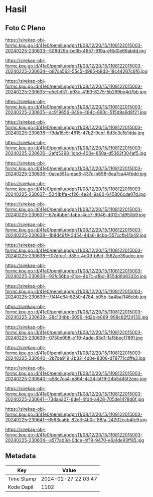 # Hasil

## Foto C Plano

https://sirekap-obj-formc.kpu.go.id/41e0/pemilu/pdpr/11/08/12/20/15/1108122015003-20240225-230633--50ffd29b-bc6b-4657-919a-e16d0e66abdd.jpg

https://sirekap-obj-formc.kpu.go.id/41e0/pemilu/pdpr/11/08/12/20/15/1108122015003-20240225-230634--b87ca562-55c5-4985-b8d3-18c44267c6f6.jpg

https://sirekap-obj-formc.kpu.go.id/41e0/pemilu/pdpr/11/08/12/20/15/1108122015003-20240225-230635--e5e1e07f-b93c-4163-8275-5b299be4d7bb.jpg

https://sirekap-obj-formc.kpu.go.id/41e0/pemilu/pdpr/11/08/12/20/15/1108122015003-20240225-230635--ac919656-849e-484c-890c-515d9a6d8f21.jpg

https://sirekap-obj-formc.kpu.go.id/41e0/pemilu/pdpr/11/08/12/20/15/1108122015003-20240225-230636--79da15c5-4615-47b2-9ebf-6d3c3e1b1dda.jpg

https://sirekap-obj-formc.kpu.go.id/41e0/pemilu/pdpr/11/08/12/20/15/1108122015003-20240225-230636--2afd5298-1dbd-400e-850a-d5362f304af5.jpg

https://sirekap-obj-formc.kpu.go.id/41e0/pemilu/pdpr/11/08/12/20/15/1108122015003-20240225-230636--0aca551a-eac6-437c-b698-6ea7ca44fbdd.jpg

https://sirekap-obj-formc.kpu.go.id/41e0/pemilu/pdpr/11/08/12/20/15/1108122015003-20240225-230637--5041b1fe-cf26-4e24-9a60-645806cde07d.jpg

https://sirekap-obj-formc.kpu.go.id/41e0/pemilu/pdpr/11/08/12/20/15/1108122015003-20240225-230637--87e4bbbf-fabb-4cc7-9046-d012c1d950b9.jpg

https://sirekap-obj-formc.kpu.go.id/41e0/pemilu/pdpr/11/08/12/20/15/1108122015003-20240225-230638--1b8d49f9-3d54-44a6-8cbb-557ccfb41b49.jpg

https://sirekap-obj-formc.kpu.go.id/41e0/pemilu/pdpr/11/08/12/20/15/1108122015003-20240225-230638--f07dfcc1-d35c-4d09-b8cf-f562ae39adec.jpg

https://sirekap-obj-formc.kpu.go.id/41e0/pemilu/pdpr/11/08/12/20/15/1108122015003-20240225-230638--92fc56bb-81ce-4b7c-a1bd-855dd6b62d2d.jpg

https://sirekap-obj-formc.kpu.go.id/41e0/pemilu/pdpr/11/08/12/20/15/1108122015003-20240225-230639--7f4f4c64-8250-4784-b05b-5a4ba7f46cbb.jpg

https://sirekap-obj-formc.kpu.go.id/41e0/pemilu/pdpr/11/08/12/20/15/1108122015003-20240225-230639--28c134bb-6096-4d2b-b069-998c82f24130.jpg

https://sirekap-obj-formc.kpu.go.id/41e0/pemilu/pdpr/11/08/12/20/15/1108122015003-20240225-230639--0750e908-e1f9-4ade-83d1-1af5becf7891.jpg

https://sirekap-obj-formc.kpu.go.id/41e0/pemilu/pdpr/11/08/12/20/15/1108122015003-20240225-230640--2b7de919-2b32-4d0e-8308-d78771cdffe3.jpg

https://sirekap-obj-formc.kpu.go.id/41e0/pemilu/pdpr/11/08/12/20/15/1108122015003-20240225-230640--a58c7ca4-e864-4c24-bf19-24b5d45f2eec.jpg

https://sirekap-obj-formc.kpu.go.id/41e0/pemilu/pdpr/11/08/12/20/15/1108122015003-20240225-230641--73daa207-6de1-4fd4-a428-705de1478d0f.jpg

https://sirekap-obj-formc.kpu.go.id/41e0/pemilu/pdpr/11/08/12/20/15/1108122015003-20240225-230641--6563ca6b-82e3-4b0c-88fa-24202ccb4fc9.jpg

https://sirekap-obj-formc.kpu.go.id/41e0/pemilu/pdpr/11/08/12/20/15/1108122015003-20240225-230634--a577ab3d-0dce-4f19-9470-e6a1de93ff85.jpg


## Metadata

| Key        | Value               |
| ---------- | ------------------- |
| Time Stamp | 2024-02-27 22:03:47 |
| Kode Dapil | 1102                |



